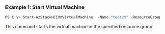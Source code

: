 ### Example 1: Start Virtual Machine 
```powershell
PS C:\> Start-AzStackHCIVmVirtualMachine  -Name "testVm" -ResourceGroupName "test-rg"

```
This command starts the virtual machine in the specified resource group. 